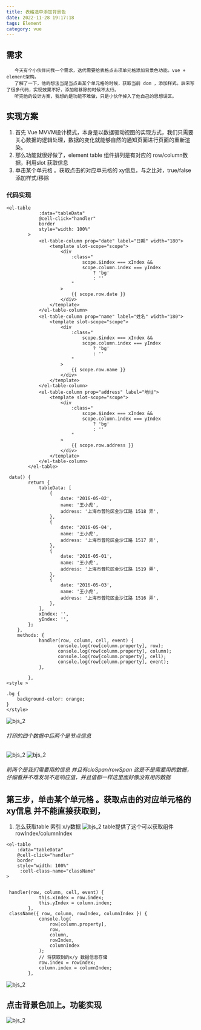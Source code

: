 ```yaml
---
title: 表格选中添加背景色
date: 2022-11-28 19:17:18
tags: Element
category: vue
---
```


## 需求

       今天有个小伙伴问我一个需求，迭代需要给表格点击项单元格添加背景色功能。vue + element架构。
	   了解了一下，他的想法当是当点击某个单元格的时候，获取当前 dom ，添加样式。后来写了很多代码，实现效果不好，添加和移除的时候不太行。
	   听完他的设计方案，我想的是功能不难做，只是小伙伴掉入了他自己的思想误区。
		 
   
##  实现方案
   1. 首先 Vue MVVM设计模式，本身是以数据驱动视图的实现方式，我们只需要关心数据的逻辑处理，数据的变化就能够自然的通知页面进行页面的重新渲染。
   2. 那么功能就很好做了，element table 组件排列是有对应的 row/column数据，利用slot 获取信息 
   3. 单击某个单元格 。获取点击的对应单元格的 xy信息，与之比对，true/false 添加样式/移除
   
### 代码实现
```
<el-table
            :data="tableData"
            @cell-click="handler"
            border
            style="width: 100%"
        >
            <el-table-column prop="date" label="日期" width="180">
                <template slot-scope="scope">
                    <div
                        :class="
                            scope.$index === xIndex &&
                            scope.column.index === yIndex
                                ? 'bg'
                                : ''
                        "
                    >
                        {{ scope.row.date }}
                    </div>
                </template>
            </el-table-column>
            <el-table-column prop="name" label="姓名" width="180">
                <template slot-scope="scope">
                    <div
                        :class="
                            scope.$index === xIndex &&
                            scope.column.index === yIndex
                                ? 'bg'
                                : ''
                        "
                    >
                        {{ scope.row.name }}
                    </div>
                </template>
            </el-table-column>
            <el-table-column prop="address" label="地址">
                <template slot-scope="scope">
                    <div
                        :class="
                            scope.$index === xIndex &&
                            scope.column.index === yIndex
                                ? 'bg'
                                : ''
                        "
                    >
                        {{ scope.row.address }}
                    </div>
                </template>
            </el-table-column>
        </el-table>
		
 data() {
        return {
            tableData: [
                {
                    date: '2016-05-02',
                    name: '王小虎',
                    address: '上海市普陀区金沙江路 1518 弄',
                },
                {
                    date: '2016-05-04',
                    name: '王小虎',
                    address: '上海市普陀区金沙江路 1517 弄',
                },
                {
                    date: '2016-05-01',
                    name: '王小虎',
                    address: '上海市普陀区金沙江路 1519 弄',
                },
                {
                    date: '2016-05-03',
                    name: '王小虎',
                    address: '上海市普陀区金沙江路 1516 弄',
                },
            ],
            xIndex: '',
            yIndex: '',
        };
    },	
	methods: {
	        handler(row, column, cell, event) {
				   console.log(row[column.property], row);
				   console.log(row[column.property], column);
				   console.log(row[column.property], cell);
				   console.log(row[column.property], event);
	        },
	       
	    },
<style >

.bg {
    background-color: orange;
}
</style>
```
![bjs_2](/img/2022/bjs_1.png)
 ###### 打印的四个数据中后两个是节点信息 
![bjs_2](/img/2022/bjs_2.png)
![bjs_2](/img/2022/bjs_3.png)

 ###### 前两个是我们需要用的信息 并且有cloSpan/rowSpan 这是不是需要用的数据，仔细看并不难发现不是响应值，并且值都一样这里面好像没有用的数据
 
## 第三步，单击某个单元格 。获取点击的对应单元格的 xy信息 并不能直接获取到，
   1. 怎么获取table 索引 x/y数据 
   ![bjs_2](/img/2022/bjs_4.png)
   table提供了这个可以获取组件rowIndex/columnIndex 
  ```
  <el-table
      :data="tableData"
      @cell-click="handler"
      border
      style="width: 100%"
	   :cell-class-name="className"
  >
  
  
   handler(row, column, cell, event) {
              this.xIndex = row.index;
              this.yIndex = column.index;
          },
   className({ row, column, rowIndex, columnIndex }) {
              console.log(
                  row[column.property],
                  row,
                  column,
                  rowIndex,
                  columnIndex
              );
			  // 将获取到的x/y 数据信息存储
              row.index = rowIndex;
              column.index = columnIndex;
          },
  
  ```
![bjs_2](/img/2022/bjs_5.png)
## 点击背景色加上。功能实现
![bjs_2](/img/2022/bjs_6.png)

